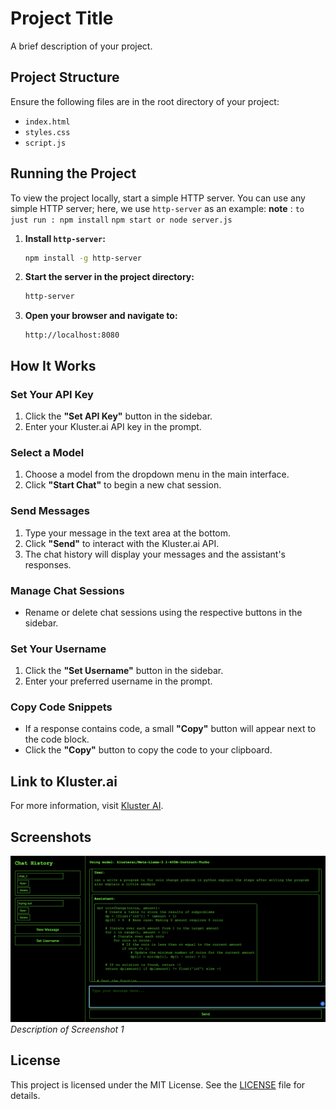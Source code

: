 # Project Title

A brief description of your project.

## Project Structure

Ensure the following files are in the root directory of your project:

- `index.html`
- `styles.css`
- `script.js`

## Running the Project

To view the project locally, start a simple HTTP server. You can use any simple HTTP server; here, we use `http-server` as an example:
**note** : ``` to just run :
            npm install ```
           ``` npm start or node server.js
            ```
1. **Install `http-server`:**

    ```sh
    npm install -g http-server
    ```

2. **Start the server in the project directory:**

    ```sh
    http-server
    ```

3. **Open your browser and navigate to:**

    ```
    http://localhost:8080
    ```

## How It Works

### Set Your API Key

1. Click the **"Set API Key"** button in the sidebar.
2. Enter your Kluster.ai API key in the prompt.

### Select a Model

1. Choose a model from the dropdown menu in the main interface.
2. Click **"Start Chat"** to begin a new chat session.

### Send Messages

1. Type your message in the text area at the bottom.
2. Click **"Send"** to interact with the Kluster.ai API.
3. The chat history will display your messages and the assistant's responses.

### Manage Chat Sessions

- Rename or delete chat sessions using the respective buttons in the sidebar.

### Set Your Username

1. Click the **"Set Username"** button in the sidebar.
2. Enter your preferred username in the prompt.

### Copy Code Snippets

- If a response contains code, a small **"Copy"** button will appear next to the code block.
- Click the **"Copy"** button to copy the code to your clipboard.

## Link to Kluster.ai

For more information, visit [Kluster AI](https://www.kluster.ai/).

## Screenshots

![Screenshot 1](screenshot1.png)
*Description of Screenshot 1*



## License

This project is licensed under the MIT License. See the [LICENSE](LICENSE) file for details.

